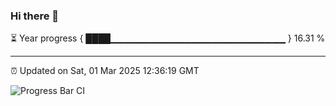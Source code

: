 ### Hi there 👋

⏳ Year progress { ████▁▁▁▁▁▁▁▁▁▁▁▁▁▁▁▁▁▁▁▁▁▁▁▁▁▁ } 16.31 %

---

⏰ Updated on Sat, 01 Mar 2025 12:36:19 GMT

![Progress Bar CI](https://github.com/liununu/liununu/workflows/Progress%20Bar%20CI/badge.svg)
